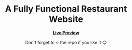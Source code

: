 <div align="center">
  
<h1> A Fully Functional Restaurant Website </h1> 

**[Live Preview](https://rainyroof.vercel.app/)**

Don't forget to :star: the repo if you like it :blush: </div>
